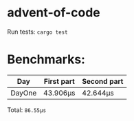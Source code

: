# advent-of-code

Run tests: `cargo test`
# Benchmarks:
| Day | First part | Second part |
| --- | --- | --- |
| DayOne | 43.906µs | 42.644µs |


Total: `86.55µs`
